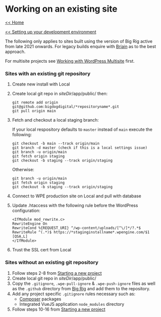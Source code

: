 # Working on an existing site
[<< Home](/)

[<< Setting up your development environment](/setup)

The following only applies to sites built using the version of Big Rig active from late 2021 onwards. For legacy builds enquire with [Bríain](mailto:briain@bigdog.ie) as to the best approach.

For multisite projects see [Working with WordPress Multisite](setup/multisite) first.

### Sites with an existing git repository
1. Create new install with Local
2. Create local git repo in *siteDir*/app/public/ then:

    ``` 
    git remote add origin git@github.com:bigdogdigital/*repositoryname*.git
    git pull origin main
    ```
3. Fetch and checkout a local staging branch:
    
    If your local respository defaults to `master` instead of `main` execute the following:  
    ```
    git checkout -b main --track origin/main
    git branch -d master (check if this is a local settings issue)
    git branch -u origin/main
    git fetch origin staging 
    git checkout -b staging --track origin/staging
    ```
   Otherwise:
    ``` 
    git branch -u origin/main
    git fetch origin staging 
    git checkout -b staging --track origin/staging
    ```
4. Connect to WPE production site on Local and pull with database 
5. Update .htaccess with the following rule before the WordPress configuration:

    ```
    <IfModule mod_rewrite.c>
    RewriteEngine On
    RewriteCond %{REQUEST_URI} ^/wp-content/uploads/[^\/]*/?.*$
    RewriteRule ^(.*)$ https://*staginginstallname*.wpengine.com/$1 [QSA,L]
    </IfModule>
    ```
6. Trust the SSL cert from Local

### Sites without an existing git repository
1. Follow steps 2-8 from [Starting a new project](/new-project)
2. Create local git repo in *siteDir*/app/public/
3. Copy the `.gitignore`, `.wpe-pull-ignore` & `.wpe-push-ignore` files as well as the `.github` directory from [Big Rig](https://github.com/bigdogdigital/big-rig/) and add them to the repository. 
4. Add any project specific `.gitignore` rules necessary such as:
    - [Composer](/big-rig/composer) packages
    - Integrated VueJS application `node_modules` directory 
5. Follow steps 10-16 from [Starting a new project](/new-project)